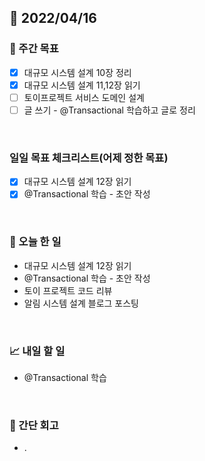 ## 📅 2022/04/16


### 👏 주간 목표

- [x] 대규모 시스템 설계 10장 정리
- [x] 대규모 시스템 설계 11,12장 읽기
- [ ] 토이프로젝트 서비스 도메인 설계
- [ ] 글 쓰기 - @Transactional 학습하고 글로 정리   

<br/>

### 일일 목표 체크리스트(어제 정한 목표)

- [x] 대규모 시스템 설계 12장 읽기
- [x] @Transactional 학습 - 초안 작성

<br/>

### 💯 오늘 한 일

- 대규모 시스템 설계 12장 읽기
- @Transactional 학습 - 초안 작성
- 토이 프로젝트 코드 리뷰
- 알림 시스템 설계 블로그 포스팅

<br/>

### 📈 내일 할 일

- @Transactional 학습


<br/>

### 🤔 간단 회고

- .




 




 








